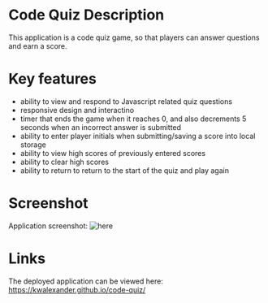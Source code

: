 # Code Quiz Description
This application is a code quiz game, so that players can answer questions and earn a score.

# Key features
* ability to view and respond to Javascript related quiz questions
* responsive design and interactino
* timer that ends the game when it reaches 0, and also decrements 5 seconds when an incorrect answer is submitted
* ability to enter player initials when submitting/saving a score into local storage
* ability to view high scores of previously entered scores
* ability to clear high scores
* ability to return to return to the start of the quiz and play again

# Screenshot
Application screenshot: ![here](assets/.png?raw=true "here")

# Links
The deployed application can be viewed here: https://kwalexander.github.io/code-quiz/
